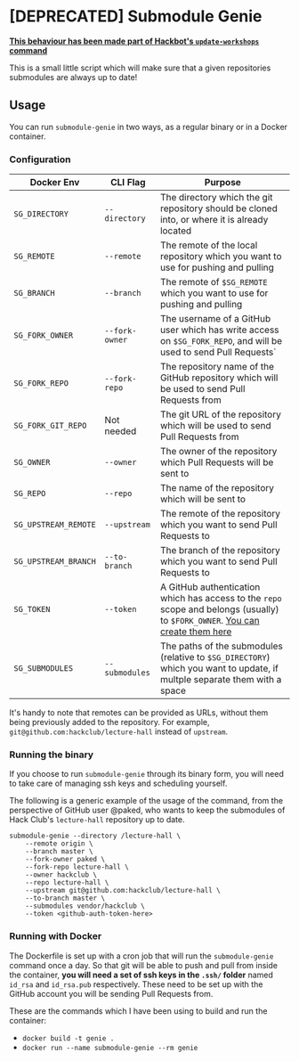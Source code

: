 # [DEPRECATED] Submodule Genie

**[This behaviour has been made part of Hackbot's `update-workshops` command](https://github.com/hackclub/api/blob/master/app/models/hackbot/interactions/update_workshops.rb)**

This is a small little script which will make sure that a given repositories
submodules are always up to date!

## Usage

You can run `submodule-genie` in two ways, as a regular binary or in a Docker
container.

### Configuration

| Docker Env | CLI Flag | Purpose |
|------------|----------|---------|
| `SG_DIRECTORY` | `--directory`   | The directory which the git repository should be cloned into, or where it is already located |
| `SG_REMOTE` | `--remote`  | The remote of the local repository which you want to use for pushing and pulling |
| `SG_BRANCH` | `--branch`  | The remote of `$SG_REMOTE` which you want to use for pushing and pulling |
| `SG_FORK_OWNER` | `--fork-owner`  | The username of a GitHub user which has write access on `$SG_FORK_REPO`, and will be used to send Pull Requests` |
| `SG_FORK_REPO` | `--fork-repo`  | The repository name of the GitHub repository which will be used to send Pull Requests from |
| `SG_FORK_GIT_REPO` | Not needed  | The git URL of the repository which will be used to send Pull Requests from |
| `SG_OWNER` | `--owner` | The owner of the repository which Pull Requests will be sent to |
| `SG_REPO` | `--repo` | The name of the repository which will be sent to |
| `SG_UPSTREAM_REMOTE` | `--upstream` | The remote of the repository which you want to send Pull Requests to |
| `SG_UPSTREAM_BRANCH` | `--to-branch` | The branch of the repository which you want to send Pull Requests to |
| `SG_TOKEN` | `--token` | A GitHub authentication which has access to the `repo` scope and belongs (usually) to `$FORK_OWNER`. [You can create them here](https://github.com/settings/tokens) |
| `SG_SUBMODULES` | `--submodules` | The paths of the submodules (relative to `$SG_DIRECTORY`) which you want to update, if multple separate them with a space |

It's handy to note that remotes can be provided as URLs, without them being previously added to the repository. For example, `git@github.com:hackclub/lecture-hall` instead of `upstream`.

### Running the binary

If you choose to run `submodule-genie` through its binary form, you will need to
take care of managing ssh keys and scheduling yourself.

The following is a generic example of the usage of the command, from the
perspective of GitHub user @paked, who wants to keep the submodules of Hack
Club's `lecture-hall` repository up to date.

```
submodule-genie --directory /lecture-hall \
    --remote origin \
    --branch master \
    --fork-owner paked \
    --fork-repo lecture-hall \
    --owner hackclub \
    --repo lecture-hall \
    --upstream git@github.com:hackclub/lecture-hall \
    --to-branch master \
    --submodules vendor/hackclub \
    --token <github-auth-token-here>
```

### Running with Docker

The Dockerfile is set up with a cron job that will run the `submodule-genie`
command once a day. So that git will be able to push and pull from inside the
container, **you will need a set of ssh keys in the `.ssh/` folder** named `id_rsa`
and `id_rsa.pub` respectively. These need to be set up with the GitHub account
you will be sending Pull Requests from.

These are the commands which I have been using to build and run the container:

- `docker build -t genie .`
- `docker run --name submodule-genie --rm genie`
